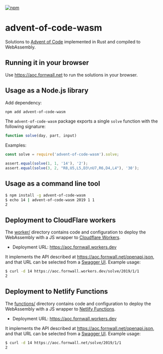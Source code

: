[![npm](https://img.shields.io/npm/v/advent-of-code-wasm.svg)](https://www.npmjs.com/package/advent-of-code-wasm)

# advent-of-code-wasm
Solutions to [Advent of Code](https://adventofcode.com/) implemented in Rust and compiled to WebAssembly.

## Running it in your browser
Use https://aoc.fornwall.net to run the solutions in your browser.

## Usage as a Node.js library
Add dependency:

```sh
npm add advent-of-code-wasm
```

The `advent-of-code-wasm` package exports a single `solve` function with the following signature:

```js
function solve(day, part, input)
```

Examples:

```js
const solve = require('advent-of-code-wasm').solve;

assert.equal(solve(1, 1, '14'), '2');
assert.equal(solve(3, 2, "R8,U5,L5,D3\nU7,R6,D4,L4"), '30');
```

## Usage as a command line tool

```sh
$ npm install -g advent-of-code-wasm
$ echo 14 | advent-of-code-wasm 2019 1 1
2
```

## Deployment to CloudFlare workers
The [worker/](https://github.com/fornwall/advent-of-code/tree/master/crates/wasm/worker) directory contains code and configuration to deploy the WebAssembly with a JS wrapper to [Cloudflare Workers](https://workers.cloudflare.com/).

- Deployment URL: https://aoc.fornwall.workers.dev

It implements the API described at https://aoc.fornwall.net/openapi.json, and that URL can be selected from a [Swagger UI](https://aoc.fornwall.net/api/). Example usage:

```sh
$ curl -d 14 https://aoc.fornwall.workers.dev/solve/2019/1/1
2
```

## Deployment to Netlify Functions
The [functions/](https://github.com/fornwall/advent-of-code/tree/master/crates/wasm/functions) directory contains code and configuration to deploy the WebAssembly with a JS wrapper to [Netlify Functions](https://www.netlify.com/products/functions/).

- Deployment URL: https://aoc.fornwall.workers.dev

It implements the API described at https://aoc.fornwall.net/openapi.json, and that URL can be selected from a [Swagger UI](https://aoc.fornwall.net/api/). Example usage:

```sh
$ curl -d 14 https://aoc.fornwall.net/solve/2019/1/1
2
```


